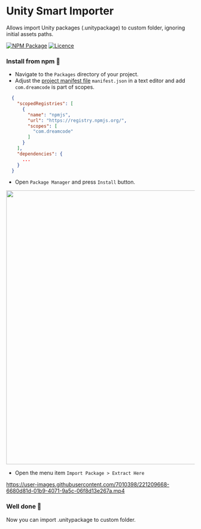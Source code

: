 # Unity Smart Importer
Allows import Unity packages (.unitypackage) to custom folder, ignoring initial assets paths.

[![NPM Package](https://img.shields.io/npm/v/com.dreamcode.editor.smart-importer)](https://www.npmjs.com/package/com.dreamcode.editor.smart-importer)
[![Licence](https://img.shields.io/npm/l/com.dreamcode.mobile.android-keystore)](https://github.com/dreamcodestudio/com.dreamcode.editor.smart-importer/blob/main/LICENSE)

### Install from npm 🤖
* Navigate to the `Packages` directory of your project.
* Adjust the [project manifest file](https://docs.unity3d.com/Manual/upm-manifestPrj.html) `manifest.json` in a text editor and add `com.dreamcode` is part of scopes.
```json
  {
    "scopedRegistries": [
      {
        "name": "npmjs",
        "url": "https://registry.npmjs.org/",
        "scopes": [
          "com.dreamcode"
        ]
      }
    ],
    "dependencies": {
      ...
    }
  }
```

* Open `Package Manager` and press `Install` button.

<img src="https://user-images.githubusercontent.com/7010398/221207311-81e95b1e-8ea4-4530-82bd-9409f19b878b.png" width="730">

* Open the menu item `Import Package > Extract Here`

https://user-images.githubusercontent.com/7010398/221209668-6680d81d-01b9-4071-9a5c-06f8d13e267a.mp4

### Well done 🤝
Now you can import .unitypackage to custom folder.
